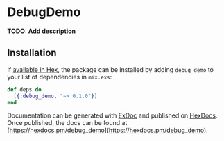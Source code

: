 # DebugDemo

**TODO: Add description**

## Installation

If [available in Hex](https://hex.pm/docs/publish), the package can be installed
by adding `debug_demo` to your list of dependencies in `mix.exs`:

```elixir
def deps do
  [{:debug_demo, "~> 0.1.0"}]
end
```

Documentation can be generated with [ExDoc](https://github.com/elixir-lang/ex_doc)
and published on [HexDocs](https://hexdocs.pm). Once published, the docs can
be found at [https://hexdocs.pm/debug_demo](https://hexdocs.pm/debug_demo).

